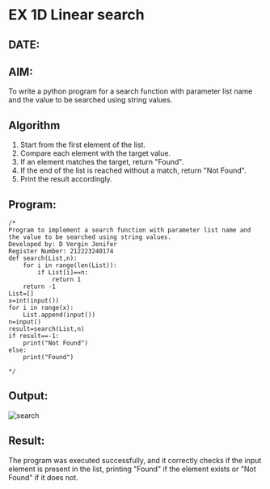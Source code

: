 # EX 1D Linear search
## DATE:
## AIM:
To write a python program for a search function with parameter list name and the value to be searched using string values.



## Algorithm
1. Start from the first element of the list.
2. Compare each element with the target value.
3. If an element matches the target, return "Found".
4. If the end of the list is reached without a match, return "Not Found".
5. Print the result accordingly. 

## Program:
```
/*
Program to implement a search function with parameter list name and the value to be searched using string values.
Developed by: D Vergin Jenifer
Register Number: 212223240174
def search(List,n):
    for i in range(len(List)):
        if List[i]==n:
            return 1
    return -1
List=[]
x=int(input())
for i in range(x):
    List.append(input())
n=input()
result=search(List,n)
if result==-1:
    print("Not Found")
else:
    print("Found")

*/
```

## Output:

![search](https://github.com/user-attachments/assets/65c3f24a-7cd2-4d9d-88a5-599e6f0310f5)


## Result:
The program was executed successfully, and it correctly checks if the input element is present in the list, printing "Found" if the element exists or "Not Found" if it does not.

